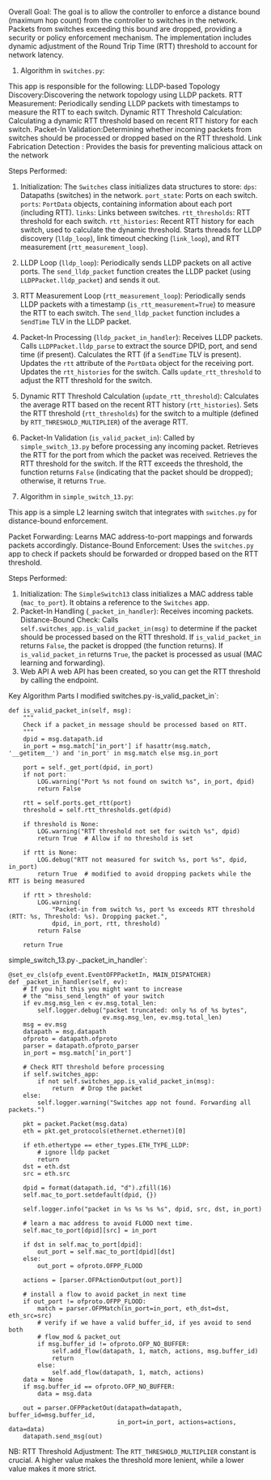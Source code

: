 Overall Goal:
The goal is to allow the controller to enforce a distance bound (maximum hop count) from the controller to switches in the network. Packets from switches exceeding this bound are dropped, providing a security or policy enforcement mechanism. The implementation includes dynamic adjustment of the Round Trip Time (RTT) threshold to account for network latency.

1. Algorithm in `switches.py`:

This app is responsible for the following:
LLDP-based Topology Discovery:Discovering the network topology using LLDP packets.
RTT Measurement: Periodically sending LLDP packets with timestamps to measure the RTT to each switch.
Dynamic RTT Threshold Calculation: Calculating a dynamic RTT threshold based on recent RTT history for each switch.
Packet-In Validation:Determining whether incoming packets from switches should be processed or dropped based on the RTT threshold.
Link Fabrication Detection : Provides the basis for preventing malicious attack on the network

Steps Performed:

1.  Initialization:
       The `Switches` class initializes data structures to store:
           `dps`: Datapaths (switches) in the network.
           `port_state`: Ports on each switch.
           `ports`: `PortData` objects, containing information about each port (including RTT).
           `links`: Links between switches.
           `rtt_thresholds`: RTT threshold for each switch.
           `rtt_histories`: Recent RTT history for each switch, used to calculate the dynamic threshold.
      Starts threads for LLDP discovery (`lldp_loop`), link timeout checking (`link_loop`), and RTT measurement (`rtt_measurement_loop`).
2.  LLDP Loop (`lldp_loop`):
      Periodically sends LLDP packets on all active ports.
      The `send_lldp_packet` function creates the LLDP packet (using `LLDPPacket.lldp_packet`) and sends it out.
3. RTT Measurement Loop (`rtt_measurement_loop`):
    Periodically sends LLDP packets with a timestamp (`is_rtt_measurement=True`) to measure the RTT to each switch.
    The `send_lldp_packet` function includes a `SendTime` TLV in the LLDP packet.
4.  Packet-In Processing (`lldp_packet_in_handler`):
       Receives LLDP packets.
       Calls `LLDPPacket.lldp_parse` to extract the source DPID, port, and send time (if present).
       Calculates the RTT (if a `SendTime` TLV is present).
       Updates the `rtt` attribute of the `PortData` object for the receiving port.
       Updates the `rtt_histories` for the switch.
       Calls `update_rtt_threshold` to adjust the RTT threshold for the switch.
5. Dynamic RTT Threshold Calculation (`update_rtt_threshold`):
      Calculates the average RTT based on the recent RTT history (`rtt_histories`).
      Sets the RTT threshold (`rtt_thresholds`) for the switch to a multiple (defined by `RTT_THRESHOLD_MULTIPLIER`) of the average RTT.
6. Packet-In Validation (`is_valid_packet_in`):
      Called by `simple_switch_13.py` before processing any incoming packet.
        Retrieves the RTT for the port from which the packet was received.
        Retrieves the RTT threshold for the switch.
        If the RTT exceeds the threshold, the function returns `False` (indicating that the packet should be dropped); otherwise, it returns `True`.

2. Algorithm in `simple_switch_13.py`:

This app is a simple L2 learning switch that integrates with `switches.py` for distance-bound enforcement.

Packet Forwarding:  Learns MAC address-to-port mappings and forwards packets accordingly.
Distance-Bound Enforcement: Uses the `switches.py` app to check if packets should be forwarded or dropped based on the RTT threshold.

Steps Performed:

1.  Initialization:
    The `SimpleSwitch13` class initializes a MAC address table (`mac_to_port`).
    It obtains a reference to the `Switches` app.
2.  Packet-In Handling (`_packet_in_handler`):
       Receives incoming packets.
       Distance-Bound Check: Calls `self.switches_app.is_valid_packet_in(msg)` to determine if the packet should be processed based on the RTT threshold.
       If `is_valid_packet_in` returns `False`, the packet is dropped (the function returns).
       If `is_valid_packet_in` returns `True`, the packet is processed as usual (MAC learning and forwarding).
3.  Web API
       A web API has been created, so you can get the RTT threshold by calling the endpoint.

Key Algorithm Parts I modified
switches.py` - `is_valid_packet_in`:

    
    def is_valid_packet_in(self, msg):
        """
        Check if a packet_in message should be processed based on RTT.
        """
        dpid = msg.datapath.id
        in_port = msg.match['in_port'] if hasattr(msg.match, '__getitem__') and 'in_port' in msg.match else msg.in_port

        port = self._get_port(dpid, in_port)
        if not port:
            LOG.warning("Port %s not found on switch %s", in_port, dpid)
            return False

        rtt = self.ports.get_rtt(port)
        threshold = self.rtt_thresholds.get(dpid)

        if threshold is None:
            LOG.warning("RTT threshold not set for switch %s", dpid)
            return True  # Allow if no threshold is set

        if rtt is None:
            LOG.debug("RTT not measured for switch %s, port %s", dpid, in_port)
            return True  # modified to avoid dropping packets while the RTT is being measured

        if rtt > threshold:
            LOG.warning(
                "Packet-in from switch %s, port %s exceeds RTT threshold (RTT: %s, Threshold: %s). Dropping packet.",
                dpid, in_port, rtt, threshold)
            return False

        return True
  

simple_switch_13.py` - `_packet_in_handler`:

    
    @set_ev_cls(ofp_event.EventOFPPacketIn, MAIN_DISPATCHER)
    def _packet_in_handler(self, ev):
        # If you hit this you might want to increase
        # the "miss_send_length" of your switch
        if ev.msg.msg_len < ev.msg.total_len:
            self.logger.debug("packet truncated: only %s of %s bytes",
                              ev.msg.msg_len, ev.msg.total_len)
        msg = ev.msg
        datapath = msg.datapath
        ofproto = datapath.ofproto
        parser = datapath.ofproto_parser
        in_port = msg.match['in_port']

        # Check RTT threshold before processing
        if self.switches_app:
            if not self.switches_app.is_valid_packet_in(msg):
                return  # Drop the packet
        else:
            self.logger.warning("Switches app not found. Forwarding all packets.")

        pkt = packet.Packet(msg.data)
        eth = pkt.get_protocols(ethernet.ethernet)[0]

        if eth.ethertype == ether_types.ETH_TYPE_LLDP:
            # ignore lldp packet
            return
        dst = eth.dst
        src = eth.src

        dpid = format(datapath.id, "d").zfill(16)
        self.mac_to_port.setdefault(dpid, {})

        self.logger.info("packet in %s %s %s %s", dpid, src, dst, in_port)

        # learn a mac address to avoid FLOOD next time.
        self.mac_to_port[dpid][src] = in_port

        if dst in self.mac_to_port[dpid]:
            out_port = self.mac_to_port[dpid][dst]
        else:
            out_port = ofproto.OFPP_FLOOD

        actions = [parser.OFPActionOutput(out_port)]

        # install a flow to avoid packet_in next time
        if out_port != ofproto.OFPP_FLOOD:
            match = parser.OFPMatch(in_port=in_port, eth_dst=dst, eth_src=src)
            # verify if we have a valid buffer_id, if yes avoid to send both
            # flow_mod & packet_out
            if msg.buffer_id != ofproto.OFP_NO_BUFFER:
                self.add_flow(datapath, 1, match, actions, msg.buffer_id)
                return
            else:
                self.add_flow(datapath, 1, match, actions)
        data = None
        if msg.buffer_id == ofproto.OFP_NO_BUFFER:
            data = msg.data

        out = parser.OFPPacketOut(datapath=datapath, buffer_id=msg.buffer_id,
                                  in_port=in_port, actions=actions, data=data)
        datapath.send_msg(out)

NB: RTT Threshold Adjustment: The `RTT_THRESHOLD_MULTIPLIER` constant is crucial. A higher value makes the threshold more lenient, while a lower value makes it more strict. 
